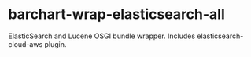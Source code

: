 barchart-wrap-elasticsearch-all
===============================

ElasticSearch and Lucene OSGI bundle wrapper. Includes elasticsearch-cloud-aws plugin.
